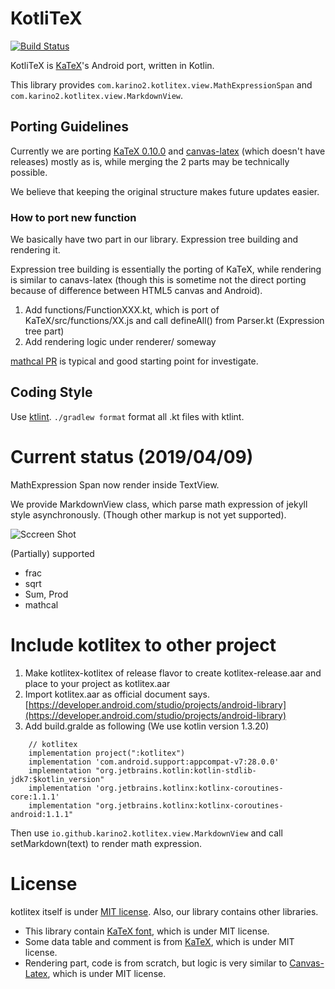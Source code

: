 # KotliTeX

[![Build Status](https://travis-ci.org/karino2/kotlitex.svg?branch=master)](https://travis-ci.org/karino2/kotlitex)

KotliTeX is [KaTeX](https://katex.org)'s Android port, written in Kotlin.

This library provides `com.karino2.kotlitex.view.MathExpressionSpan` and `com.karino2.kotlitex.view.MarkdownView`.

## Porting Guidelines

Currently we are porting [KaTeX 0.10.0](https://github.com/KaTeX/KaTeX/releases/tag/v0.10.0) and [canvas-latex](https://github.com/CurriculumAssociates/canvas-latex) (which doesn't have releases) mostly as is, while merging the 2 parts may be technically possible.

We believe that keeping the original structure makes future updates easier.

### How to port new function

We basically have two part in our library.
Expression tree building and rendering it.

Expression tree building is essentially the porting of KaTeX, while rendering is similar to canavs-latex (though this is sometime not the direct porting because of difference between HTML5 canvas and Android).

1. Add functions/FunctionXXX.kt, which is port of KaTeX/src/functions/XX.js and call defineAll() from Parser.kt (Expression tree part)
2. Add rendering logic under renderer/ someway

[mathcal PR](https://github.com/karino2/kotlitex/pull/106) is typical and good starting point for investigate.

## Coding Style

Use [ktlint](https://ktlint.github.io). `./gradlew format` format all .kt files with ktlint.

# Current status (2019/04/09)

MathExpression Span now render inside TextView.

We provide MarkdownView class, which parse math expression of jekyll style asynchronously. (Though other markup is not yet supported).

![Sccreen Shot](https://raw.githubusercontent.com/karino2/kotlitex/master/screen_shot.jpg)

(Partially) supported

- frac
- sqrt
- Sum, Prod
- mathcal

# Include kotlitex to other project

1. Make kotlitex-kotlitex of release flavor to create kotlitex-release.aar and place to your project as kotlitex.aar
2. Import kotlitex.aar as official document says. [https://developer.android.com/studio/projects/android-library](https://developer.android.com/studio/projects/android-library)
3. Add build.gralde as following (We use kotlin version 1.3.20)

```
    // kotlitex
    implementation project(":kotlitex")
    implementation 'com.android.support:appcompat-v7:28.0.0'
    implementation "org.jetbrains.kotlin:kotlin-stdlib-jdk7:$kotlin_version"
    implementation 'org.jetbrains.kotlinx:kotlinx-coroutines-core:1.1.1'
    implementation "org.jetbrains.kotlinx:kotlinx-coroutines-android:1.1.1"
```

Then use `io.github.karino2.kotlitex.view.MarkdownView` and call setMarkdown(text) to render math expression.

# License

kotlitex itself is under [MIT license](https://raw.githubusercontent.com/karino2/kotlitex/master/LICENSE).
Also, our library contains other libraries.

- This library contain [KaTeX font](https://github.com/KaTeX/katex-fonts), which is under MIT license.
- Some data table and comment is from [KaTeX](https://github.com/KaTeX/KaTeX/), which is under MIT license.
- Rendering part, code is from scratch, but logic is very similar to [Canvas-Latex](https://github.com/CurriculumAssociates/canvas-latex), which is under MIT license.
